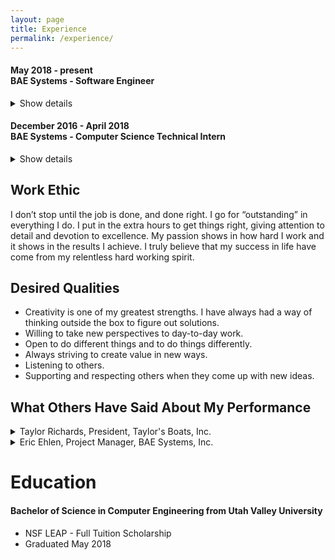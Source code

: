 ```yaml
---
layout: page
title: Experience
permalink: /experience/
---
```


#### May 2018 - present <br> BAE Systems - Software Engineer
<details>
  <summary>
   Show details
  </summary>
  <ul>
    <li>Writing Developers Guide for ICBM Simulation software developed with MATLAB scripts</li>
  </ul>
</details> 

#### December 2016 - April 2018 <br> BAE Systems - Computer Science Technical Intern
<details>
  <summary>
   Show details
  </summary>
  <ul>
            <li>Developed, as a team, the Process Model Toolkit (PMT) and programmed in C# and XAML</li>
          <li>Communicate directly with government customer over New START Treaty to make improvements to PMT and present to customer and internal employees</li>
          <li>Attained clearance of SECRET and is current to attend meetings in Classified Environment</li>
  </ul>
</details> 

## Work Ethic
I don’t stop until the job is done, and done right. I go for “outstanding” in everything I do. I put in the extra hours to get things right, giving attention to detail and devotion to excellence. My passion shows in how hard I work and it shows in the results I achieve. I truly believe that my success in life have come from my relentless hard working spirit. 

## Desired Qualities

<ul>
  <li>Creativity is one of my greatest strengths. I have always had a way of thinking outside the box to figure out solutions.</li>
  <li>Willing to take new perspectives to day-to-day work.</li>
  <li>Open to do different things and to do things differently.</li>
  <li>Always striving to create value in new ways.</li>
  <li>Listening to others.</li>
  <li>Supporting and respecting others when they come up with new ideas.</li>
</ul>

## What Others Have Said About My Performance
<details>
  <summary>
    Taylor Richards, President, Taylor's Boats, Inc.
  </summary>
<ul>  
"I found Rob’s character very impressive. He was not just a hard worker with a great attitude but he had great integrity and honesty. I completely trusted Rob to do a great job, take good care of customers and support his teammates. He was entrusted with company equipment, vehicles and customer’s very expensive boats. I always had total confidence in anything Rob was involved in. I knew the work would be performed with excellence. Rob was very teachable. We had many training meeting with our associates and Rob always took everything he was trained on and immediately applied the principles taught and contributed to the success of our team. I can confidently give Roberto Unzaga my highest recommendation."
</ul>
  </details>
  <details>
    <summary>
      Eric Ehlen, Project Manager, BAE Systems, Inc.
    </summary>
<ul>
  "Rob always has a great attitude and is very dependable. He has a great work ethic. Rob continually comes up with self-generated ideas to make the process better and he bounces those ideas off his teammates to make sure they are on-target. He is clear and concise, not just in speaking, but in his writing. The Process Model Toolkit project was a collaborative effort and Rob is an excellent team player."
    </ul>
</details>


# Education

#### Bachelor of Science in Computer Engineering from Utah Valley University
- NSF LEAP - Full Tuition Scholarship
- Graduated May 2018
